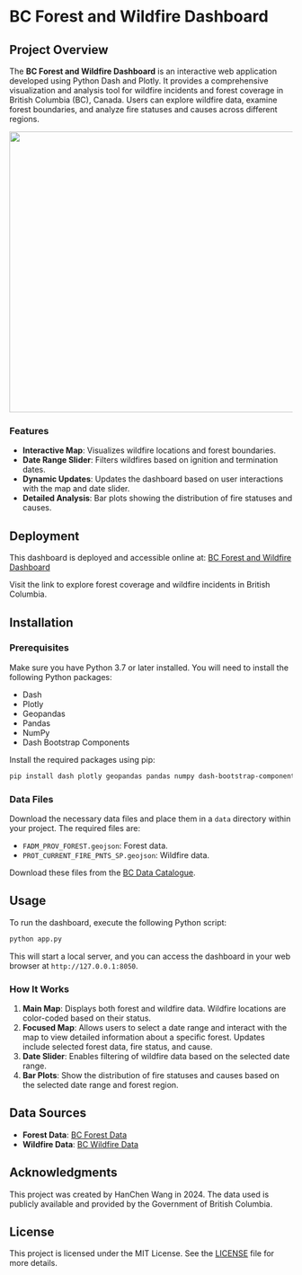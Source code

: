 # BC Forest and Wildfire Dashboard

## Project Overview

The **BC Forest and Wildfire Dashboard** is an interactive web application developed using Python Dash and Plotly. It provides a comprehensive visualization and analysis tool for wildfire incidents and forest coverage in British Columbia (BC), Canada. Users can explore wildfire data, examine forest boundaries, and analyze fire statuses and causes across different regions.

<img src="demo/demo.png" width="1000" height="500"/>

### Features

- **Interactive Map**: Visualizes wildfire locations and forest boundaries.
- **Date Range Slider**: Filters wildfires based on ignition and termination dates.
- **Dynamic Updates**: Updates the dashboard based on user interactions with the map and date slider.
- **Detailed Analysis**: Bar plots showing the distribution of fire statuses and causes.

## Deployment

This dashboard is deployed and accessible online at: [BC Forest and Wildfire Dashboard](https://bc-forest-wildfire-dashboard.onrender.com)

Visit the link to explore forest coverage and wildfire incidents in British Columbia.

## Installation

### Prerequisites

Make sure you have Python 3.7 or later installed. You will need to install the following Python packages:
- Dash
- Plotly
- Geopandas
- Pandas
- NumPy
- Dash Bootstrap Components

Install the required packages using pip:

```bash
pip install dash plotly geopandas pandas numpy dash-bootstrap-components
```

### Data Files

Download the necessary data files and place them in a `data` directory within your project. The required files are:
- `FADM_PROV_FOREST.geojson`: Forest data.
- `PROT_CURRENT_FIRE_PNTS_SP.geojson`: Wildfire data.

Download these files from the [BC Data Catalogue](https://catalogue.data.gov.bc.ca/dataset).

## Usage

To run the dashboard, execute the following Python script:

```bash
python app.py
```

This will start a local server, and you can access the dashboard in your web browser at `http://127.0.0.1:8050`.

### How It Works

1. **Main Map**: Displays both forest and wildfire data. Wildfire locations are color-coded based on their status.
2. **Focused Map**: Allows users to select a date range and interact with the map to view detailed information about a specific forest. Updates include selected forest data, fire status, and cause.
3. **Date Slider**: Enables filtering of wildfire data based on the selected date range.
4. **Bar Plots**: Show the distribution of fire statuses and causes based on the selected date range and forest region.

## Data Sources

- **Forest Data**: [BC Forest Data](https://catalogue.data.gov.bc.ca/dataset/fadm-provincial-forest)
- **Wildfire Data**: [BC Wildfire Data](https://catalogue.data.gov.bc.ca/dataset/bc-wildfire-fire-locations-current)

## Acknowledgments

This project was created by HanChen Wang in 2024. The data used is publicly available and provided by the Government of British Columbia.

## License

This project is licensed under the MIT License. See the [LICENSE](LICENSE) file for more details.
